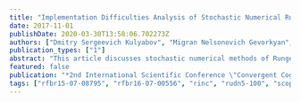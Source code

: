 ```yaml
---
title: "Implementation Difficulties Analysis of Stochastic Numerical Runge-Kutta Methods"
date: 2017-11-01
publishDate: 2020-03-30T13:58:06.702273Z
authors: ["Dmitry Sergeevich Kulyabov", "Migran Nelsonovich Gevorkyan", "Anastasiya Vyacheslavovna Demidova", "Anna Vladislavovna Korolkova", "Leonid Antonovich Sevastianov", "M. M. Kotukov"]
publication_types: ["1"]
abstract: "This article discusses stochastic numerical methods of Runge-Kutta methods with weak and strong convergences for systems of stochastic differential equations in the Ito form. At first section we give a brief review of main works on the topic. In next section we make short introduction into theory of stochastic numerical methods and facts from the theory of stochastic differential equations. Due to the fact th at the analytical solution exists only for a small subset of stochastic differential equations, stochastic numerical methods are the only way to obtain the solution. Stochastic Runge-Kutta methods are based on t he same ideas as the classic methods, but their scheme is essentially more complicated than their deterministic counterparts. This leads to difficulties when one attempts to implement them. In this paper we moti vate the approach to the implementation of these methods using source code generation as it allows achieving universality while maintaining a simplicity of code. We discuss some of the implementation details and the used programming languages and libraries. We give several examples of stochastic differential equations, used to test the program and evaluate the error of the calculations. We provide the link to the repos itory with the source code of discussed programs."
featured: false
publication: "*2nd International Scientific Conference \"Convergent Cognitive Information Technologies\", Convergent 2017*"
tags: ["rfbr15-07-08795", "rfbr16-07-00556", "rinc", "rudn5-100", "scopus", "rinc"]
---
```


